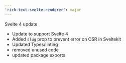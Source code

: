 ```yaml
---
'rich-text-svelte-renderer': major
---
```


Svelte 4 update

- Update to support Svelte 4
- Added `slug` prop to prevent error on CSR in Sveltekit
- Updated Types/linting
- removed unused code
- updated package exports
